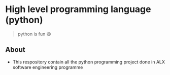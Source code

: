 # High level programming language (python)

> python is fun :smile:

## About

- This respository contain all the python programming project done in ALX software engineering programme


